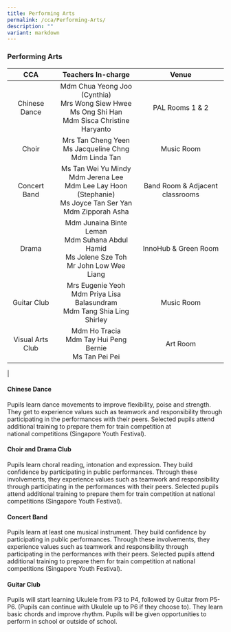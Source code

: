 ```yaml
---
title: Performing Arts
permalink: /cca/Performing-Arts/
description: ""
variant: markdown
---
```

### **Performing Arts**

| CCA | Teachers In-charge | Venue |
|:---:|:---:|:---:|
| Chinese Dance |Mdm Chua Yeong Joo (Cynthia)<br>Mrs Wong Siew Hwee<br> Ms Ong Shi Han<br>Mdm Sisca Christine Haryanto | PAL Rooms 1 &amp; 2 |
| Choir | Mrs Tan Cheng Yeen<br>Ms Jacqueline Chng <br>Mdm Linda Tan | Music Room<br>  |
| Concert Band | Ms Tan Wei Yu Mindy<br>Mdm Jerena Lee<br>Mdm Lee Lay Hoon (Stephanie)<br>Ms Joyce Tan Ser Yan<br>Mdm Zipporah Asha<br>| Band Room &amp; Adjacent classrooms |
| Drama | Mdm Junaina Binte Leman<br>Mdm Suhana Abdul Hamid<br>Ms Jolene Sze Toh<br>Mr John Low Wee Liang | InnoHub &amp; Green Room |
| Guitar Club | Mrs Eugenie Yeoh<br>Mdm Priya Lisa Balasundram<br>Mdm Tang Shia Ling Shirley<br> | Music Room     |
| Visual Arts Club  |  Mdm Ho Tracia<br>Mdm Tay Hui Peng Bernie<br>Ms Tan Pei Pei | Art Room  |
|

#### **Chinese Dance**
Pupils learn dance movements to improve flexibility, poise and strength. They get to experience values such as teamwork and responsibility through participating in the performances with their peers.&nbsp;Selected pupils attend additional training to prepare them for train competition at national&nbsp;competitions (Singapore Youth Festival).

#### **Choir and Drama Club**
Pupils learn choral reading, intonation and expression. They build confidence by participating in public performances. Through these involvements, they experience values such as teamwork and responsibility through participating in the performances with their peers. Selected pupils attend additional training to prepare them for train competition at national competitions (Singapore Youth Festival).

#### **Concert Band**
Pupils learn at least one musical instrument. They build confidence by participating in public performances. Through these involvements, they experience values such as teamwork and responsibility through participating in the performances with their peers. Selected pupils attend additional training to prepare them for train competition at national competitions (Singapore Youth Festival).

#### **Guitar Club**
Pupils will start learning Ukulele from P3 to P4, followed by Guitar from P5-P6. (Pupils can continue with Ukulele up to P6 if they choose to). They learn basic chords and improve rhythm. Pupils will be given opportunities to perform in school or outside of school.